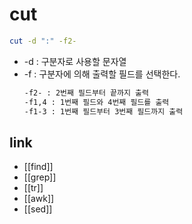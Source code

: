 # cut

```sh
cut -d ":" -f2-
```

- -d : 구분자로 사용할 문자열
- -f : 구분자에 의해 출력할 필드를 선택한다.
  ```sh
  -f2- : 2번째 필드부터 끝까지 출력
  -f1,4 : 1번째 필드와 4번째 필드를 출력
  -f1-3 : 1번째 필드부터 3번째 필드까지 출력
  ```

## link
- [[find]]
- [[grep]]
- [[tr]]
- [[awk]]
- [[sed]]
